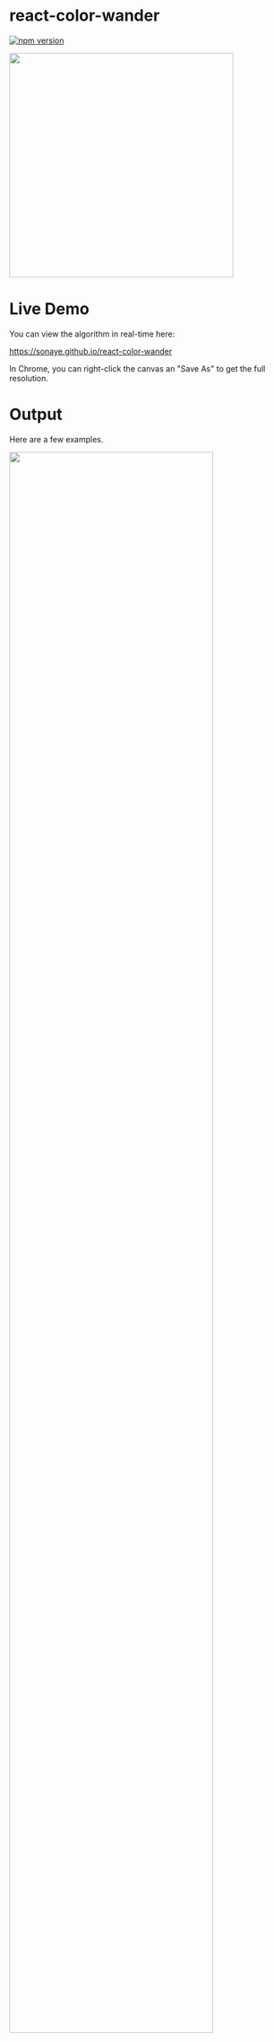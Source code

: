 # react-color-wander

[![npm version](https://badge.fury.io/js/react-color-wander.svg)](https://badge.fury.io/js/react-color-wander)

<img src="https://raw.githubusercontent.com/sonaye/react-color-wander/master/demo.gif" width="400">

# Live Demo

You can view the algorithm in real-time here:

https://sonaye.github.io/react-color-wander

In Chrome, you can right-click the canvas an "Save As" to get the full resolution.

# Output

Here are a few examples.

<img src="http://i.imgur.com/VU7G4LX.jpg" width="85%" />
<img src="http://i.imgur.com/ooYrDUW.jpg" width="85%" />
<img src="http://i.imgur.com/dTb32La.jpg" width="85%" />
<img src="http://i.imgur.com/IrZGveh.jpg" width="85%" />
<img src="http://i.imgur.com/TyI4sQX.jpg" width="85%" />
<img src="http://i.imgur.com/5QRD3Ps.jpg" width="85%" />

# Installation

`yarn add react-color-wander`

# Usage

```javascript
import Art from 'react-color-wander';

<Art
  ref={ref => (this.art = ref)}
  map={require('./map.png')}
  palette={['red,', 'green', 'blue']}
  // seed="259022"
  // height={600} // default = innerHeight
  // width={800} // default = innerWidth
/>;

// to start drawing
this.art.draw();

// to stop drawing
this.art.stop();

// to get drawing dataURL (image/png)
this.art.data();

// to get some metadata
this.art.metadata();

// to get a ref. to the canvas
this.art.ref();
```

## Example

Available [here](https://github.com/sonaye/react-color-wander/tree/master/src/example).
